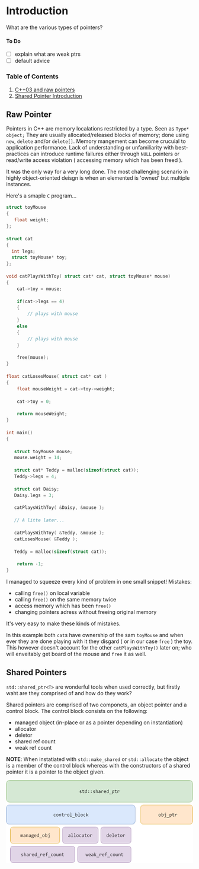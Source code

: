 # Introduction
What are the various types of pointers?

#### To Do
- [ ] explain what are weak ptrs
- [ ] default advice

### Table of Contents
1. [C++03 and raw pointers](Raw-Pointer)
2. [Shared Pointer Introduction](Shared-Pointers)

## Raw Pointer
Pointers in C++ are memory localations restricted by a type. Seen as `Type* object;` They are usually allocated/released blocks of memory; done using `new`, `delete` and/or `delete[]`. Memory mangement can become crucuial to application performance. Lack of understanding or unfamiliarity with best-practices can introduce runtime failures either through `NULL` pointers or read/write access violation ( accessing memory which has been freed ).

It was the only way for a very long done. The most challenging scenario in highly object-oriented deisgn is when an elemented is 'owned' but multiple instances.

Here's a smaple `C` program...
```c
struct toyMouse
{
   float weight;
};

struct cat
{
  int legs;
  struct toyMouse* toy;
};

void catPlaysWithToy( struct cat* cat, struct toyMouse* mouse)
{
    cat->toy = mouse;
    
    if(cat->legs == 4)
    {
        // plays with mouse
    }
    else
    {
        // plays with mouse
    }
    
    free(mouse);
}

float catLosesMouse( struct cat* cat )
{
    float mouseWeight = cat->toy->weight;
    
    cat->toy = 0;
    
    return mouseWeight;
}

int main()
{
   
   struct toyMouse mouse;
   mouse.weight = 14;
      
   struct cat* Teddy = malloc(sizeof(struct cat));
   Teddy->legs = 4;
   
   struct cat Daisy;
   Daisy.legs = 3;
   
   catPlaysWithToy( &Daisy, &mouse );
   
   // A litte later...
   
   catPlaysWithToy( &Teddy, &mouse );
   catLosesMouse( &Teddy );
   
   Teddy = malloc(sizeof(struct cat));
   
    return -1;
}
```

I managed to squeeze every kind of problem in one small snippet! Mistakes:
- calling `free()` on local variable
- calling `free()` on the same memory twice
- access memory which has been `free()`
- changing pointers adress without freeing original memory

It's very easy to make these kinds of mistakes. 

In this example both `cat`s have ownership of the sam `toyMouse` and when ever they are done playing with it they disgard ( or in our case `free` ) the toy. This however doesn't account for the other `catPlaysWithToy()` later on; who will enveitably get board of the mouse and `free` it as well.

## Shared Pointers
`std::shared_ptr<T>` are wonderful tools when used correctly, but firstly waht are they comprised of and how do they work?

Shared pointers are comprised of two componets, an object pointer and a control block. The control block consists on the following:
- managed object (in-place or as a pointer depending on instantiation)
- allocator
- deletor
- shared ref count
- weak ref count

 **NOTE**: When instatiated with `std::make_shared` or `std::allocate` the object is a member of the control block whereas with the constructors of a shared pointer it is a pointer to the object given.
 
<p align="center"><img src ="https://github.com/prince-chrismc/Shared-Ptr/blob/master/Docs/Images/shared_ptr_diagram.png" /></p>
 
